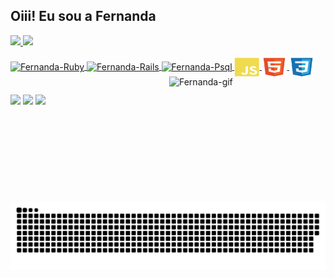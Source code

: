  ## Oiii! Eu sou a Fernanda
 
 <div>
  <a href="https://github.com/bussularf">
  <img height="180em" src="https://github-readme-stats.vercel.app/api?username=bussularf&show_icons=true&theme=dracula&include_all_commits=true&count_private=true"/>
  <img height="180em" src="https://github-readme-stats.vercel.app/api/top-langs/?username=bussularf&layout=compact&langs_count=7&theme=dracula"/>
</div>
  
<div style="display: inline_block"><br>
   <img align="center" alt="Fernanda-Ruby" height="30" width="40" src="https://cdn.jsdelivr.net/gh/devicons/devicon/icons/ruby/ruby-original-wordmark.svg">
  <img align="center" alt="Fernanda-Rails" height="30" width="40" src="https://cdn.jsdelivr.net/gh/devicons/devicon/icons/rails/rails-original-wordmark.svg">
  <img align="center" alt="Fernanda-Psql" height="30" width="40" src="https://cdn.jsdelivr.net/gh/devicons/devicon/icons/postgresql/postgresql-original-wordmark.svg">
  <img align="center" alt="Fernanda-Js" height="30" width="40" src="https://raw.githubusercontent.com/devicons/devicon/master/icons/javascript/javascript-plain.svg">
  <img align="center" alt="Fernanda-HTML" height="30" width="40" src="https://raw.githubusercontent.com/devicons/devicon/master/icons/html5/html5-original.svg">
  <img align="center" alt="Fernanda-CSS" height="30" width="40" src="https://raw.githubusercontent.com/devicons/devicon/master/icons/css3/css3-original.svg">
  <img align="right" alt="Fernanda-gif" height="200" width="250" src="https://i.giphy.com/media/ZbNJojSbuJvIIVGl2t/200.webp">

</div>
  
  ##
 
<div> 
  <a href="https://www.linkedin.com/in/fernanda-de-jesus-198450a7/" target="_blank"><img src="https://img.shields.io/badge/-LinkedIn-%230077B5?style=for-the-badge&logo=linkedin&logoColor=white" target="_blank"></a> 
  <a href = "mailto:fernandabussular@gmail.com"><img src="https://img.shields.io/badge/-Gmail-%23333?style=for-the-badge&logo=gmail&logoColor=white" target="_blank"></a>
 <a href=" https://bussularf.github.io/" target="_blank"><img src=" https://img.shields.io/badge/-PORTIF%C3%93LIO-%23EBBDDB" target="_blank"></a> 
 
 ![Snake animation](https://github.com/bussularf/bussularf/blob/output/github-contribution-grid-snake.svg)
 
</div>
